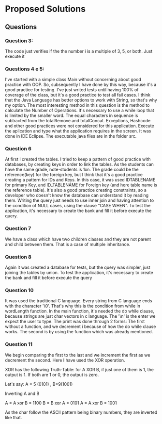 # Proposed Solutions

## Questions

### **Question 3:**

The code just verifies if the the number i is a multiple of 3, 5, or both. Just execute it

### **Questions 4 e 5:**

I've started with a simple class Main without concerning about good practice with OOP. So, subsequently I have done by this way, because it's a good practice for testing. I've just writed tests until having 100% of coverage of the class, but it's a good practice to test all fail cases. I think that the Java Language has better options to work with String, so that's why my option. The most interesting method in this question is the method to calculate the Number of Operations. It's necessary to use a while loop that is limited by the smaller word. The equal characters in sequence is subtracted from the totalRemove and totalConcat. Exceptions, Hashcode and other good practices were not considered for this application. Execute the aplication and type what the application requires in the screen. It was done in IDE Eclipse. The executable java files are in the folder src. 

### **Question 6**

At first I created the tables. I tried to keep a pattern of good practice with databases, by creating keys in order to link the tables. As the students can have the same grade, note-students is 1xn. The grade could be the reference(key) for the foreign key, but I think that it's a good practice creating a pattern for IDs and Keys. In this case, it was used IDTABLENAME for primary Key, and ID_TABLENAME for Foreign key (and here table name is the reference table). It's also a good practice creating constraints, so a developer who doesn't know the database can understand it by reading them. Writing the query just needs to use inner join and having attention to the condition of NULL cases, using the clause "CASE WHEN". To test the application, it's necessary to create the bank and fill it before execute the query.

### **Question 7**

We have a class which have two children classes and they are not parent and child between them. That is a case of multiple inheritance.

### **Question 8**

Again it was created a database for tests, but the query was simpler, just joining the tables by union. To test the application, it's necessary to create the bank and fill it before execute the query

### **Question 10**

It was used the traditional C language. Every string from C language ends with the character '\0'. That's why this is the condition from while in wordLength function. In the main function, it's needed the do while clause, because strings are just char vectors in c language. The '\n' is the enter we expect the user to type. The print was done through 2 forms: The first without a function, and we decrement i because of how the do while clause works. The second is by using the function which was already mentioned. 

### **Question 11**

We begin comparing the first to the last and we increment the first as we decrement the second. Here I have used the XOR operation.

XOR has the following Truth-Table: for A XOR B, if just one of them is 1, the output is 1. If both are 1 or 0, the output is zero.

Let's say: A = 5 (0101) , B=9(1001)

Inverting A and B

A = A xor B = 1100
B = B xor A = 0101
A = A xor B = 1001

As the char follow the ASCII pattern being binary numbers, they are inverted like that. 